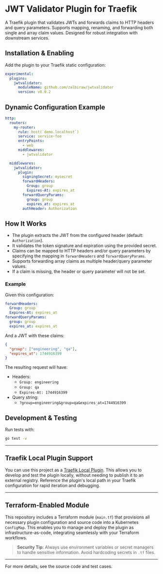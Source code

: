 # JWT Validator Plugin for Traefik

A Traefik plugin that validates JWTs and forwards claims to HTTP headers and query parameters. Supports mapping, renaming, and forwarding both single and array claim values. Designed for robust integration with downstream services.

## Installation & Enabling

Add the plugin to your Traefik static configuration:

```yaml
experimental:
  plugins:
    jwtvalidator:
      moduleName: github.com/zalbiraw/jwtvalidator
      version: v0.0.2
```

## Dynamic Configuration Example

```yaml
http:
  routers:
    my-router:
      rule: host(`demo.localhost`)
      service: service-foo
      entryPoints:
        - web
      middlewares:
        - jwtvalidator

  middlewares:
    jwtvalidator:
      plugin:
        signingSecret: mysecret
        forwardHeaders:
          Group: group
          Expires-At: expires_at
        forwardQueryParams:
          group: group
          expires_at: expires_at
        authHeader: Authorization
```

## How It Works

- The plugin extracts the JWT from the configured header (default: `Authorization`).
- It validates the token signature and expiration using the provided secret.
- Claims can be mapped to HTTP headers and/or query parameters by specifying the mapping in `forwardHeaders` and `forwardQueryParams`.
- Supports forwarding array claims as multiple header/query parameter values.
- If a claim is missing, the header or query parameter will not be set.

### Example

Given this configuration:

```yaml
forwardHeaders:
  Group: group
  Expires-At: expires_at
forwardQueryParams:
  group: group
  expires_at: expires_at
```

And a JWT with these claims:

```json
{
  "group": ["engineering", "qa"],
  "expires_at": 1744916399
}
```

The resulting request will have:

- Headers:
  - `Group: engineering`
  - `Group: qa`
  - `Expires-At: 1744916399`
- Query string:
  - `?group=engineering&group=qa&expires_at=1744916399`

## Development & Testing

Run tests with:

```sh
go test -v
```

---

## Traefik Local Plugin Support

You can use this project as a [Traefik Local Plugin](https://doc.traefik.io/traefik/plugins/local-plugins/). This allows you to develop and test the plugin locally, without needing to publish it to an external registry. Reference the plugin's local path in your Traefik configuration for rapid iteration and debugging.

---

## Terraform-Enabled Module

This repository includes a Terraform module (`main.tf`) that provisions all necessary plugin configuration and source code into a Kubernetes `ConfigMap`. This enables you to manage and deploy the plugin as infrastructure-as-code, integrating seamlessly with your Terraform workflows.

> **Security Tip:** Always use environment variables or secret managers to handle sensitive information. Avoid hardcoding secrets in `.tf` files.

---

For more details, see the source code and test cases.
